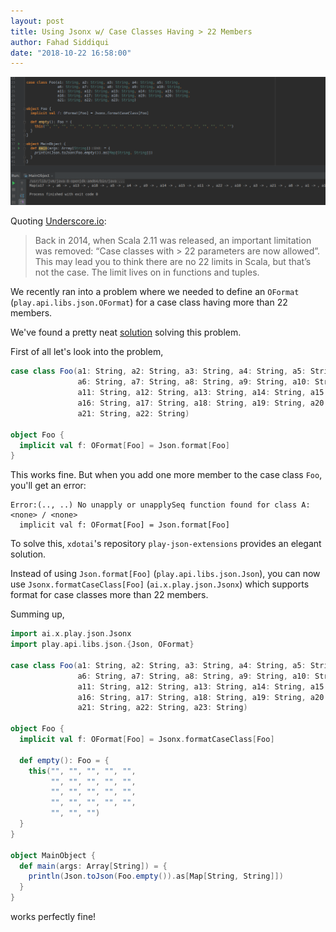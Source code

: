```yaml
---
layout: post
title: Using Jsonx w/ Case Classes Having > 22 Members
author: Fahad Siddiqui
date: "2018-10-22 16:58:00"
---
```


![](/assets/posts/scala-jsonx.png)

Quoting [Underscore.io](https://underscore.io/blog/posts/2016/10/11/twenty-two.html):

> Back in 2014, when Scala 2.11 was released, an important limitation was removed: “Case classes with > 22 parameters are now allowed”. This may lead you to think there are no 22 limits in Scala, but that’s not the case. The limit lives on in functions and tuples.

We recently ran into a problem where we needed to define an `OFormat` (`play.api.libs.json.OFormat`) for a case class having more than 22 members.

We've found a pretty neat [solution](https://github.com/xdotai/play-json-extensions) solving this problem.

First of all let's look into the problem,

```scala
case class Foo(a1: String, a2: String, a3: String, a4: String, a5: String,
               a6: String, a7: String, a8: String, a9: String, a10: String,
               a11: String, a12: String, a13: String, a14: String, a15: String,
               a16: String, a17: String, a18: String, a19: String, a20: String,
               a21: String, a22: String)

object Foo {
  implicit val f: OFormat[Foo] = Json.format[Foo]
}
```

This works fine. But when you add one more member to the case class `Foo`, you'll get an error:

```
Error:(.., ..) No unapply or unapplySeq function found for class A: <none> / <none>
  implicit val f: OFormat[Foo] = Json.format[Foo]
```

To solve this, `xdotai`'s repository `play-json-extensions` provides an elegant solution.

Instead of using `Json.format[Foo]` (`play.api.libs.json.Json`), you can now use `Jsonx.formatCaseClass[Foo]` (`ai.x.play.json.Jsonx`) which supports format for case classes more than 22 members.

Summing up,

```scala
import ai.x.play.json.Jsonx
import play.api.libs.json.{Json, OFormat}

case class Foo(a1: String, a2: String, a3: String, a4: String, a5: String,
               a6: String, a7: String, a8: String, a9: String, a10: String,
               a11: String, a12: String, a13: String, a14: String, a15: String,
               a16: String, a17: String, a18: String, a19: String, a20: String,
               a21: String, a22: String, a23: String)

object Foo {
  implicit val f: OFormat[Foo] = Jsonx.formatCaseClass[Foo]

  def empty(): Foo = {
    this("", "", "", "", "",
         "", "", "", "", "",
         "", "", "", "", "",
         "", "", "", "", "",
         "", "", "")
  }
}

object MainObject {
  def main(args: Array[String]) = {
    println(Json.toJson(Foo.empty()).as[Map[String, String]])
  }
}
```

works perfectly fine!
